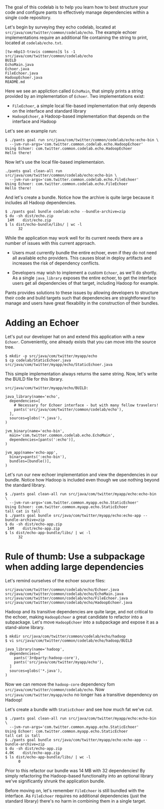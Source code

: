 The goal of this codelab is to help you learn how to best structure your code and configure pants to effectively manage dependencies within a single code repository.

Let's begin by surveying they echo codelab, located at `src/java/com/twitter/common/codelab/echo`. The example echoer implementations require an additional file containing the string to print, located at `codelab/echo.txt`.

    [tw-mbp13-travis commons]$ ls -1 src/java/com/twitter/common/codelab/echo
    BUILD
    EchoMain.java
    Echoer.java
    FileEchoer.java
    HadoopEchoer.java
    README.md

Here we see an appliction called `EchoMain`, that simply prints a string provided by an implementation of `Echoer`. Two implementations exist:

* `FileEchoer`, a simple local file-based implementation that only depends on the interface and standard library
* `HadoopEchoer`, a Hadoop-based implementation that depends on the interface and Hadoop

Let's see an example run:

    $ ./pants goal run src/java/com/twitter/common/codelab/echo:echo-bin \
      --jvm-run-args='com.twitter.common.codelab.echo.HadoopEchoer'
    Using Echoer: com.twitter.common.codelab.echo.HadoopEchoer
    Hello there!

Now let's use the local file-based implementaion.

    ./pants goal clean-all run src/java/com/twitter/common/codelab/echo:echo-bin \
      --jvm-run-args='com.twitter.common.codelab.echo.FileEchoer'
    Using Echoer: com.twitter.common.codelab.echo.FileEchoer
    Hello there!

And let's create a bundle. Notice how the archive is quite large because it includes all Hadoop dependencies.

    $ ./pants goal bundle codelab:echo --bundle-archive=zip
    $ du -sh dist/echo.zip 
     14M	dist/echo.zip
    $ ls dist/echo-bundle/libs/ | wc -l
          32

While the application may work well for its current needs there are a number of issues with this current approach.

* Users must currently bundle the entire echoer, even if they do not need all available echo providers. This causes bloat in deploy artifacts and increases the risk of dependency conflicts.

* Developers may wish to implement a custom `Echoer`, as we'll do shortly. As a single `java_library` exposes the entire echoer, to get the interface users get all dependencies of that target, including Hadoop for example.

Pants provides solutions to these issues by allowing developers to structure their code and build targets such that dependencies are straightforward to manage and users have great flexability in the construction of their bundles.

# Adding an Echoer

Let's put our developer hat on and extend this application with a new `Echoer`. Conveniently, one already exists that you can move into the source tree.

    $ mkdir -p src/java/com/twitter/myapp/echo
    $ cp codelab/StaticEchoer.java src/java/com/twitter/myapp/echo/StaticEchoer.java

This simple implementation always returns the same string. Now, let's write the BUILD file for this library.

    src/java/com/twitter/myapp/echo/BUILD:
    
    java_library(name='echo',
      dependencies=[
        # Necessary for Echoer interface - but with many fellow travelers!
        pants('src/java/com/twitter/common/codelab/echo'),
      ],
      sources=globs('*.java'),
    )
    
    jvm_binary(name='echo-bin',
      main='com.twitter.common.codelab.echo.EchoMain',
      dependencies=[pants(':echo')],
    )

    jvm_app(name='echo-app',
      binary=pants(':echo-bin'),
      bundles=[bundle()],
    )

Let's run our new echoer implementation and view the dependencies in our bundle. Notice how Hadoop is included even though we use nothing beyond the standard library.

    $ ./pants goal clean-all run src/java/com/twitter/myapp/echo:echo-bin \
      --jvm-run-args='com.twitter.common.myapp.echo.StaticEchoer'
    Using Echoer: com.twitter.common.myapp.echo.StaticEchoer
    tall cat is tall
    $ ./pants goal bundle src/java/com/twitter/myapp/echo:echo-app --bundle-archive=zip
    $ du -sh dist/echo-app.zip 
     14M	dist/echo-app.zip
    $ ls dist/echo-app-bundle/libs/ | wc -l
          32


# Rule of thumb: Use a subpackage when adding large dependencies

Let's remind ourselves of the echoer source files:

    src/java/com/twitter/common/codelab/echo/Echoer.java
    src/java/com/twitter/common/codelab/echo/EchoMain.java
    src/java/com/twitter/common/codelab/echo/FileEchoer.java
    src/java/com/twitter/common/codelab/echo/HadoopEchoer.java

Hadoop and its transitive dependencies are quite large, and not critical to the echoer, making `HadoopEchoer` a great candidate to refactor into a subpackage. Let's move `HadoopEchoer` into a subpackage and expose it as a stand-alone library.

    $ mkdir src/java/com/twitter/common/codelab/echo/hadoop
    $ vi src/java/com/twitter/common/codelab/echo/hadoop/BUILD

    java_library(name='hadoop',
      dependencies=[
        pants('3rdparty:hadoop-core'),
        pants('src/java/com/twitter/myapp/echo'),
      ]
      sources=globs('*.java'),
    )

Now we can remove the `hadoop-core` dependency fom `src/java/com/twitter/common/codelab/echo`. Now `src/java/com/twitter/myapp/echo` no longer has a transitive dependency on Hadoop!

Let's create a bundle with `StaticEchoer` and see how much fat we've cut.

    $ ./pants goal clean-all run src/java/com/twitter/myapp/echo:echo-bin \
      --jvm-run-args='com.twitter.common.myapp.echo.StaticEchoer'
    Using Echoer: com.twitter.common.myapp.echo.StaticEchoer
    tall cat is tall
    $ ./pants goal bundle src/java/com/twitter/myapp/echo:echo-app --bundle-archive=zip
    $ du -sh dist/echo-app.zip 
    4.0K	dist/echo-app.zip
    $ ls dist/echo-app-bundle/libs/ | wc -l
          0

Prior to this refactor our bundle was 14 MB with 32 dependencies! By simply refactoring the Hadoop-based functionality into an optional library we've significantly shrunk the application bundle.

Before moving on, let's remember `FileEchoer` is still bundled with the interface. As `FileEchoer` requires no additional dependencies (just the standard library) there's no harm in combining them in a single target.
